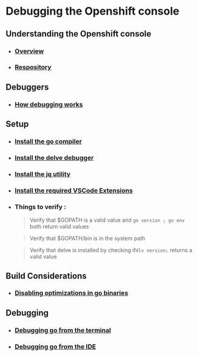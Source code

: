 # Debugging the Openshift console
## Understanding the Openshift console
- ### [Overview](console-overview.md)
- ### [Respository](console-git-repository-structure.md)
## Debuggers
- ### [How debugging works](how-debugging-works.md)
## Setup
- ### [Install the go compiler](installing-go.md)
- ### [Install the delve debugger](installing-delve.md)
- ### [Install the jq utility](install-jq.md)
- ### [Install the required VSCode Extensions](install-vscode-extensions.md)
- ### Things to verify :
  > Verify that $GOPATH is a valid value and ``` go version ; go env ``` both return valid values

  > Verify that $GOPATH/bin is in the system path

  > Verify that delve is installed  by checking if``` dlv version; ``` returns a valid value
## Build Considerations
- ### [Disabling optimizations in go binaries](building-go-for-debugging.md)
## Debugging
- ### [Debugging go from the terminal](debugging-go-from-the-terminal.md)
- ### [Debugging go from the IDE]()